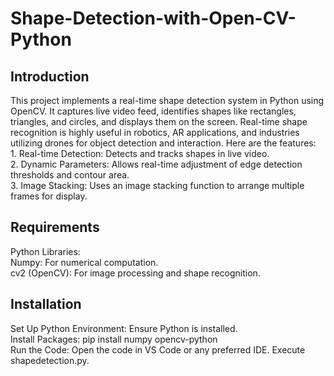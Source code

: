 <!DOCTYPE html>
<html>

<head>
  <h1>Shape-Detection-with-Open-CV-Python</h1>
</head>

<body>
  <h2>Introduction</h2>
  <p>This project implements a real-time shape detection system in Python using OpenCV. It captures live video feed, identifies shapes like rectangles, triangles, and circles, and displays them       on the screen. Real-time shape recognition is highly useful in robotics, AR applications, and industries utilizing drones for object detection and interaction. Here are the features:<br>
     1. Real-time Detection: Detects and tracks shapes in live video.<br>
     2. Dynamic Parameters: Allows real-time adjustment of edge detection thresholds and contour area.<br>
     3. Image Stacking: Uses an image stacking function to arrange multiple frames for display.<br></p>
  
  <h2>Requirements</h2>
  <p>Python Libraries:<br>
     Numpy: For numerical computation.<br>
     cv2 (OpenCV): For image processing and shape recognition.<br></p>

  <h2>Installation</h2>
  <p>Set Up Python Environment: Ensure Python is installed.<br>
      Install Packages: pip install numpy opencv-python<br>
      Run the Code: Open the code in VS Code or any preferred IDE. Execute shapedetection.py.<br></p>
     
</body>

</html>
